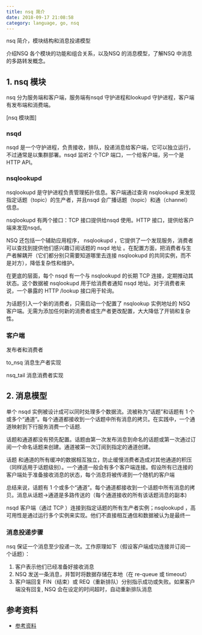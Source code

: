 ```yaml
---
title: nsq 简介
date: 2018-09-17 21:08:58
category: language, go, nsq
---
```


nsq 简介，模块结构和消息投递模型

介绍NSQ 各个模块的功能和组合关系，以及NSQ 的消息模型，了解NSQ 中消息的多路转发概念。

## 1. nsq 模块

nsq 分为服务端和客户端，服务端有nsqd 守护进程和lookupd 守护进程，客户端有发布端和消费端。

[nsq 模块图]

### nsqd

nsqd 是一个守护进程，负责接收，排队，投递消息给客户端，它可以独立运行，不过通常是以集群部署。nsqd 监听2 个TCP 端口，一个给客户端，另一个是HTTP API。

### nsqlookupd

nsqlookupd 是守护进程负责管理拓扑信息。客户端通过查询 nsqlookupd 来发现指定话题（topic）的生产者，并且nsqd 会广播话题（topic）和通（channel）信息。

nsqlookupd 有两个接口：TCP 接口提供给nsqd 使用。HTTP 接口，提供给客户端来发现nsqd。


NSQ 还包括一个辅助应用程序， nsqlookupd ，它提供了一个发现服务，消费者可以查找到提供他们感兴趣订阅话题的 nsqd 地址 。在配置方面，把消费者与生产者解耦开（它们都分别只需要知道哪里去连接 nsqlookupd 的共同实例，而不是对方），降低复杂性和维护。

在更底的层面，每个 nsqd 有一个与 nsqlookupd 的长期 TCP 连接，定期推动其状态。这个数据被 nsqlookupd 用于给消费者通知 nsqd 地址。对于消费者来说，一个暴露的 HTTP /lookup 接口用于轮询。

为话题引入一个新的消费者，只需启动一个配置了 nsqlookup 实例地址的 NSQ 客户端。无需为添加任何新的消费者或生产者更改配置，大大降低了开销和复杂性。

### 客户端

发布者和消费者

to_nsq 消息生产者实现

nsq_tail 消息消费者实现

## 2. 消息模型

单个 nsqd 实例被设计成可以同时处理多个数据流。流被称为“话题”和话题有 1 个或多个“通道”。每个通道都接收到一个话题中所有消息的拷贝。在实践中，一个通道映射到下行服务消费一个话题.

话题和通道都没有预先配置。话题由第一次发布消息到命名的话题或第一次通过订阅一个命名话题来创建。通道被第一次订阅到指定的通道创建。

话题 和通道的所有缓冲的数据相互独立，防止缓慢消费者造成对其他通道的积压（同样适用于话题级别）。一个通道一般会有多个客户端连接。假设所有已连接的客户端处于准备接收消息的状态，每个消息将被传递到一个随机的客户端

总结来说，话题有 1 个或多个“通道”。每个通道都接收到一个话题中所有消息的拷贝。消息从话题->通道是多路传送的（每个通道接收的所有该话题消息的副本)

nsqd 客户端（通过 TCP ）连接到指定话题的所有生产者实例；nsqlookupd ，高可用性是通过运行多个实例来实现。他们不直接相互通信和数据被认为是最终一


### 消息投递步骤

nsq 保证一个消息至少投递一次。工作原理如下（假设客户端成功连接并订阅一个话题）：

1. 客户表示他们已经准备好接收消息
2. NSQ 发送一条消息，并暂时将数据存储在本地（在 re-queue 或 timeout）
3. 客户端回复 FIN（结束）或 REQ（重新排队）分别指示成功或失败。如果客户端没有回复, NSQ 会在设定的时间超时，自动重新排队消息

## 参考资料

- [参考资料](#%E5%8F%82%E8%80%83%E8%B5%84%E6%96%99)